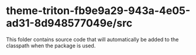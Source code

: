# theme-triton-fb9e9a29-943a-4e05-ad31-8d948577049e/src

This folder contains source code that will automatically be added to the classpath when
the package is used.
